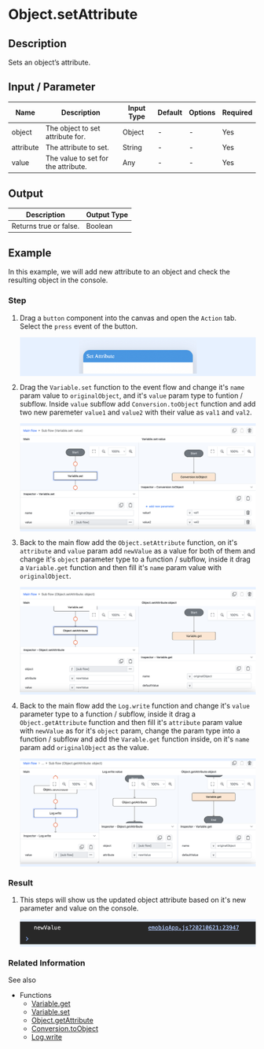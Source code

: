 # Object.setAttribute

## Description
Sets an object’s attribute.

## Input / Parameter
| Name          | Description                         | Input Type  | Default | Options     | Required |
| ------------- | ----------------------------------- | ----------- | ------- | ----------- | -------- |
| object        | The object to set attribute for.    | Object      | -       | -           | Yes      |
| attribute     | The attribute to set.               | String      | -       | -           | Yes      |
| value         | The value to set for the attribute. | Any         | -       | -           | Yes      |

## Output
| Description                                          | Output Type |
| ---------------------------------------------------- | ----------- |
| Returns true or false.  | Boolean  |

## Example

In this example, we will add new attribute to an object and check the resulting object in the console.

### Step
1. Drag a `button` component into the canvas and open the `Action` tab. Select the `press` event of the button.
   
    <div style="display:flex; align-items:center; justify-content:center; background-color: #E7F1FF;">
        <img src="./setAttribute-step-1.png"
        style="width: 50%; padding: 5px;"/>
    </div>

2. Drag the `Variable.set` function to the event flow and change it's `name` param value to `originalObject`, and it's `value` param type to funtion / subflow. Inside `value` subflow add `Conversion.toObject` function and add two new paremeter `value1` and `value2` with their value as `val1` and `val2`.
   
    <div style="display:flex; align-items:center; justify-content:center; background-color: #E7F1FF;">
        <img src="./setAttribute-step-2.png"
        style="width: 100%; padding: 5px;"/>
    </div>

3. Back to the main flow add the `Object.setAttribute` function, on it's `attribute` and `value` param add `newValue` as a value for both of them and change it's `object` parameter type to a function / subflow, inside it drag a `Variable.get` function and then fill it's `name` param value with `originalObject`.
   
    <div style="display:flex; align-items:center; justify-content:center; background-color: #E7F1FF;">
        <img src="./setAttribute-step-3.png"
        style="width: 100%; padding: 5px;"/>
    </div>

3. Back to the main flow add the `Log.write` function and change it's `value` parameter type to a function / subflow, inside it drag a `Object.getAttribute` function and then fill it's `attribute` param value with `newValue` as for it's `object` param, change the param type into a function / subflow and add the `Varable.get` function inside, on it's `name` param add `originalObject` as the value.
   
    <div style="display:flex; align-items:center; justify-content:center; background-color: #E7F1FF;">
        <img src="./setAttribute-step-4.png"
        style="width: 100%; padding: 5px;"/>
    </div>

### Result
1. This steps will show us the updated object attribute based on it's new parameter and value on the console.

    <div style="display:flex; align-items:center; justify-content:center; background-color: #E7F1FF;">
        <img src="./setAttribute-result-1.png"
        style="width: 100%; padding: 5px;"/>
    </div>

### Related Information

See also 

- Functions
    - [Variable.get](/document/client/006-actions-and-visual-logic/action-reference/react-native/Variable/get/get.md)
    - [Variable.set](/document/client/006-actions-and-visual-logic/action-reference/react-native/Variable/set/set.md)
    - [Object.getAttribute](/document/client/006-actions-and-visual-logic/action-reference/react-native/Object/getAttribute/getAttribute.md)
    - [Conversion.toObject](/document/client/006-actions-and-visual-logic/action-reference/react-native/Conversion/toObject/toObject.md)
    - [Log.write](/document/client/006-actions-and-visual-logic/action-reference/react-native/Log/write.md)